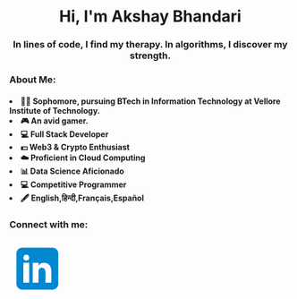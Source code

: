 <h1 align="center">Hi, I'm Akshay Bhandari</h1>
<h3 align="center">In lines of code, I find my therapy. In algorithms, I discover my strength.</h3>
<h3 align="left">About Me:</h3>
<h4>
<li>🧑‍🎓 Sophomore, pursuing BTech in Information Technology at Vellore Institute of Technology.</li>
<li>🎮 An avid gamer.</li>
<li>💻 Full Stack Developer</li>
<li>💵 Web3 & Crypto Enthusiast</li>
<li>☁️ Proficient in Cloud Computing</li>
<li>📊 Data Science Aficionado</li>
<li>‍💻 Competitive Programmer</li>
<li>🖋️ English,हिन्दी,Français,Español</li>
</h4>
<h3 align="left">Connect with me:</h3>
<h4>
<a href="www.linkedin.com/in/akshayyyy"><svg xmlns="http://www.w3.org/2000/svg" x="0px" y="0px" width="100" height="100" viewBox="0 0 48 48">
<path fill="#0288D1" d="M42,37c0,2.762-2.238,5-5,5H11c-2.761,0-5-2.238-5-5V11c0-2.762,2.239-5,5-5h26c2.762,0,5,2.238,5,5V37z"></path><path fill="#FFF" d="M12 19H17V36H12zM14.485 17h-.028C12.965 17 12 15.888 12 14.499 12 13.08 12.995 12 14.514 12c1.521 0 2.458 1.08 2.486 2.499C17 15.887 16.035 17 14.485 17zM36 36h-5v-9.099c0-2.198-1.225-3.698-3.192-3.698-1.501 0-2.313 1.012-2.707 1.99C24.957 25.543 25 26.511 25 27v9h-5V19h5v2.616C25.721 20.5 26.85 19 29.738 19c3.578 0 6.261 2.25 6.261 7.274L36 36 36 36z"></path>
</svg></a>
</h4>
